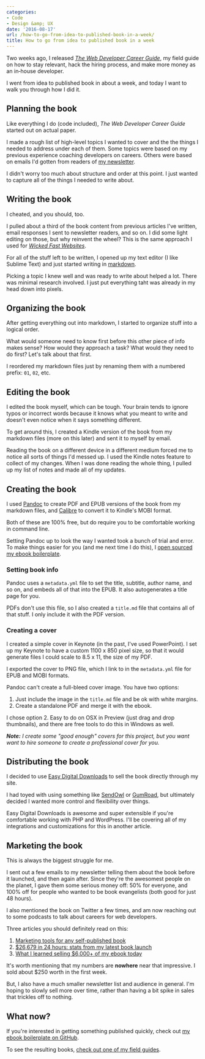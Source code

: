 ```yaml
---
categories:
- Code
- Design &amp; UX
date: '2016-08-17'
url: /how-to-go-from-idea-to-published-book-in-a-week/
title: How to go from idea to published book in a week
---
```


Two weeks ago, I released *[The Web Developer Career Guide](/career-guide/)*, my field guide on how to stay relevant, hack the hiring process, and make more money as an in‑house developer.

I went from idea to published book in about a week, and today I want to walk you through how I did it.

## Planning the book

Like everything I do (code included), *The Web Developer Career Guide* started out on actual paper.

I made a rough list of high-level topics I wanted to cover and the the things I needed to address under each of them. Some topics were based on my previous experience coaching developers on careers. Others were based on emails I'd gotten from readers of [my newsletter](/newsletter).

I didn't worry too much about structure and order at this point. I just wanted to capture all of the things I needed to write about.

## Writing the book

I cheated, and you should, too.

I pulled about a third of the book content from previous articles I've written, email responses I sent to newsletter readers, and so on. I did some light editing on those, but why reinvent the wheel? This is the same approach I used for *[Wicked Fast Websites](/wicked-fast-websites)*.

For all of the stuff left to be written, I opened up my text editor (I like Sublime Text) and just started writing in [markdown](https://daringfireball.net/projects/markdown/syntax).

Picking a topic I knew well and was ready to write about helped a lot. There was minimal research involved. I just put everything taht was already in my head down into pixels.

## Organizing the book

After getting everything out into markdown, I started to organize stuff into a logical order.

What would someone need to know first before this other piece of info makes sense? How would they approach a task? What would they need to do first? Let's talk about that first.

I reordered my markdown files just by renaming them with a numbered prefix: `01`, `02`, etc.

## Editing the book

I edited the book myself, which can be tough. Your brain tends to ignore typos or incorrect words because it knows what you meant to write and doesn't even notice when it says something different.

To get around this, I created a Kindle version of the book from my markdown files (more on this later) and sent it to myself by email.

Reading the book on a different device in a different medium forced me to notice all sorts of things I'd messed up. I used the Kindle notes feature to collect of my changes. When I was done reading the whole thing, I pulled up my list of notes and made all of my updates.

## Creating the book

I used [Pandoc](http://pandoc.org/) to create PDF and EPUB versions of the book from my markdown files, and [Calibre](https://calibre-ebook.com/) to convert it to Kindle's MOBI format.

Both of these are 100% free, but do require you to be comfortable working in command line.

Setting Pandoc up to look the way I wanted took a bunch of trial and error. To make things easier for you (and me next time I do this), I [open sourced my ebook boilerplate](https://github.com/cferdinandi/ebook-boilerplate).

### Setting book info

Pandoc uses a `metadata.yml` file to set the title, subtitle, author name, and so on, and embeds all of that into the EPUB. It also autogenerates a title page for you.

PDFs don't use this file, so I also created a `title.md` file that contains all of that stuff. I only include it with the PDF version.

### Creating a cover

I created a simple cover in Keynote (in the past, I've used PowerPoint). I set up my Keynote to have a custom 1100 x 850 pixel size, so that it would generate files I could scale to 8.5 x 11, the size of my PDF.

I exported the cover to PNG file, which I link to in the `metadata.yml` file for EPUB and MOBI formats.

Pandoc can't create a full-bleed cover image. You have two options:

1. Just include the image in the `title.md` file and be ok with white margins.
2. Create a standalone PDF and merge it with the ebook.

I chose option 2. Easy to do on OSX in Preview (just drag and drop thumbnails), and there are free tools to do this in Windows as well.

***Note:*** *I create some "good enough" covers for this project, but you want want to hire someone to create a professional cover for you.*

## Distributing the book

I decided to use [Easy Digital Downloads](https://easydigitaldownloads.com/) to sell the book directly through my site.

I had toyed with using something like [SendOwl](https://www.sendowl.com/) or [GumRoad](https://gumroad.com/), but ultimately decided I wanted more control and flexibility over things.

Easy Digital Downloads is awesome and super extensible if you're comfortable working with PHP and WordPress. I'll be covering all of my integrations and customizations for this in another article.

## Marketing the book

This is always the biggest struggle for me.

I sent out a few emails to my newsletter telling them about the book before it launched, and then again after. Since they're the awesomest people on the planet, I gave them some serious money off: 50% for everyone, and 100% off for people who wanted to be book evangelists (both good for just 48 hours).

I also mentioned the book on Twitter a few times, and am now reaching out to some podcasts to talk about careers for web developers.

Three articles you should definitely read on this:

1. [Marketing tools for any self-published book](https://pjrvs.com/a/selfpub/)
2. [$26,679 in 24 hours: stats from my latest book launch](http://nathanbarry.com/behind-the-scenes/)
3. [What I learned selling $6,000+ of my ebook today](http://nathanbarry.com/learned-selling-6000-ebook-today/)

It's worth mentioning that my numbers are **nowhere** near that impressive. I sold about $250 worth in the first week.

But, I also have a much smaller newsletter list and audience in general. I'm hoping to slowly sell more over time, rather than having a bit spike in sales that trickles off to nothing.

## What now?

If you're interested in getting something published quickly, check out [my ebook boilerplate on GitHub](https://github.com/cferdinandi/ebook-boilerplate).

To see the resulting books, [check out one of my field guides](/guides/).